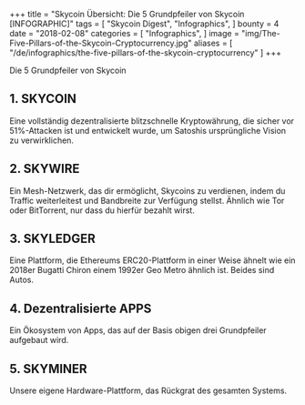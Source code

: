 +++
title = "Skycoin Übersicht: Die 5 Grundpfeiler von Skycoin [INFOGRAPHIC]"
tags = [
    "Skycoin Digest",
    "Infographics",
]
bounty = 4
date = "2018-02-08"
categories = [
    "Infographics",
]
image = "img/The-Five-Pillars-of-the-Skycoin-Cryptocurrency.jpg"
aliases = [
	"/de/infographics/the-five-pillars-of-the-skycoin-cryptocurrency"
]
+++

Die 5 Grundpfeiler von Skycoin

## __1. SKYCOIN__

Eine vollständig dezentralisierte blitzschnelle Kryptowährung, die sicher vor 51%-Attacken ist und entwickelt wurde, um Satoshis ursprüngliche Vision zu verwirklichen.

## __2. SKYWIRE__

Ein Mesh-Netzwerk, das dir ermöglicht, Skycoins zu verdienen, indem du Traffic weiterleitest und Bandbreite zur Verfügung stellst. Ähnlich wie Tor oder BitTorrent, nur dass du hierfür bezahlt wirst.

## __3. SKYLEDGER__

Eine Plattform, die Ethereums ERC20-Plattform in einer Weise ähnelt wie ein 2018er Bugatti Chiron einem 1992er Geo Metro ähnlich ist. Beides sind Autos.

## __4. Dezentralisierte APPS__

Ein Ökosystem von Apps, das auf der Basis obigen drei Grundpfeiler aufgebaut wird.

## __5. SKYMINER__

Unsere eigene Hardware-Plattform, das Rückgrat des gesamten Systems.
